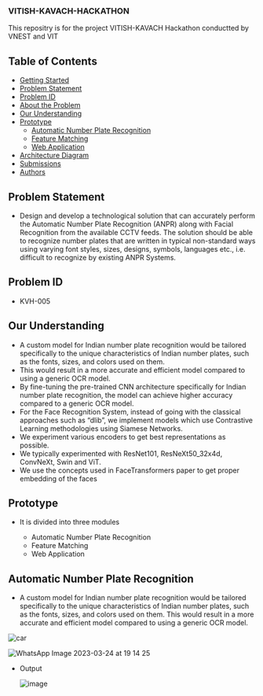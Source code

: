 ### VITISH-KAVACH-HACKATHON
This repositry is for the project VITISH-KAVACH Hackathon conductted by VNEST and VIT
## Table of Contents
- [Getting Started](#getting-started)
- [Problem Statement](#problem-statement)
- [Problem ID](#problem-id)
- [About the Problem](#about-the-problem)
- [Our Understanding](#our-understanding)
- [Prototype](#prototype)
    - [Automatic Number Plate Recognition](#automatic-number-plate-recognition)
    - [Feature Matching](#feature-matching)
    - [Web Application](#web-application)     
- [Architecture Diagram](#architecture-diagram)
- [Submissions](#submissions)
- [Authors](#authors)

## Problem Statement
 - Design and develop a technological solution that can accurately perform the Automatic Number Plate Recognition (ANPR) along with Facial Recognition from the available CCTV feeds. The solution should be able to recognize number plates that are written in typical non-standard ways using varying font styles, sizes, designs, symbols, languages etc., i.e. difficult to recognize by existing ANPR Systems.

## Problem ID
 - KVH-005 
 
 ## Our Understanding
 - A custom model for Indian number plate recognition would be tailored specifically to the unique characteristics of Indian number plates, such as the fonts, sizes, and colors used on them. 
- This would result in a more accurate and efficient model compared to using a generic OCR model. 
- By fine-tuning the pre-trained CNN architecture specifically for Indian number plate recognition, the model can achieve higher accuracy compared to a generic OCR model. 
- For the Face Recognition System, instead of going with the classical approaches such as “dlib”, we implement models which use Contrastive Learning methodologies using Siamese Networks.
- We experiment various encoders to get best representations as possible. 
- We typically experimented with ResNet101, ResNeXt50_32x4d, ConvNeXt, Swin and ViT.
- We use the concepts used in FaceTransformers paper to get proper embedding of the faces
 
 ## Prototype
 - It is divided into three modules

   - Automatic Number Plate Recognition
   - Feature Matching
   - Web Application

## Automatic Number Plate Recognition
   - A custom model for Indian number plate recognition would be tailored specifically to the unique characteristics of Indian number plates, such as the fonts, sizes, and colors used on them. This would result in a more accurate and efficient model compared to using a generic OCR model.
   
   ![car](https://user-images.githubusercontent.com/50861092/227682124-9a500d1f-62ca-4bac-be29-d0b80e58207b.jpg)

   ![WhatsApp Image 2023-03-24 at 19 14 25](https://user-images.githubusercontent.com/50861092/227682145-87a1037a-0080-4276-95f4-002ec50f52b9.jpg)
   
- Output


   ![image](https://user-images.githubusercontent.com/50861092/227682152-e449b0f6-e7a7-4cc5-9649-52d295c2a2aa.png)

